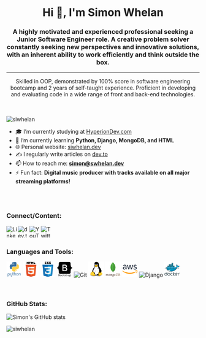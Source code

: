 <div align="center">

<h1>Hi 👋, I'm Simon Whelan</h1>

### A highly motivated and experienced professional seeking a Junior Software Engineer role. A creative problem solver constantly seeking new perspectives and innovative solutions, with an inherent ability to work efficiently and think outside the box. 
---
Skilled in OOP, demonstrated by 100% score in software engineering bootcamp and 2 years of self-taught experience. Proficient in developing and evaluating code in a wide range of front and back-end technologies.

</div>

<br />
<br />

<img src="https://komarev.com/ghpvc/?username=siwhelan&label=Profile%20views&color=0e75b6&style=flat" alt="siwhelan" />

- 🎓 I’m currently studying at [HyperionDev.com](https://www.hyperiondev.com/)
- 🌱 I’m currently learning **Python, Django, MongoDB, and HTML**
- 🌐 Personal website: [siwhelan.dev](https://siwhelan.dev/)
- ✍️ I regularly write articles on [dev.to](https://dev.to/siwhelan) 
- 📫 How to reach me: **simon@swhelan.dev**
- ⚡ Fun fact: **Digital music producer with tracks available on all major streaming platforms!**

<br />
<br />

### Connect/Content:

[<img align="left" alt="LinkedIn" height="30" width="30" src="https://raw.githubusercontent.com/rahuldkjain/github-profile-readme-generator/master/src/images/icons/Social/linked-in-alt.svg" />][linkedin]
[<img align="left" alt="dev.to" height="30" width="30" src="https://raw.githubusercontent.com/rahuldkjain/github-profile-readme-generator/master/src/images/icons/Social/devto.svg" />][devto]
[<img align="left" alt="YouTube" height="30" width="30" src="https://raw.githubusercontent.com/rahuldkjain/github-profile-readme-generator/master/src/images/icons/Social/youtube.svg" />][youtube]
[<img align="left" alt="Twitter" height="30" width="30" src="https://raw.githubusercontent.com/rahuldkjain/github-profile-readme-generator/master/src/images/icons/Social/twitter.svg" />][twitter]


[linkedin]: https://linkedin.com/in/simon-whelan-053512256
[twitter]: https://twitter.com/siwhelan
[devto]: https://dev.to/siwhelan
[youtube]: https://www.youtube.com/c/si-zb7ni


<br />
<br />

### Languages and Tools:
<div>
<img alt="Python" src="https://raw.githubusercontent.com/devicons/devicon/master/icons/python/python-original-wordmark.svg" width="40" height="40" />
<img alt="HTML5" src="https://raw.githubusercontent.com/devicons/devicon/master/icons/html5/html5-original-wordmark.svg" width="40" height="40" />
<img alt="CSS3" src="https://raw.githubusercontent.com/devicons/devicon/master/icons/css3/css3-original-wordmark.svg" width="40" height="40" />
<img alt="Bootstrap" src="https://raw.githubusercontent.com/devicons/devicon/master/icons/bootstrap/bootstrap-plain-wordmark.svg" width="40" height="40" />
<img alt="Git" src="https://www.vectorlogo.zone/logos/git-scm/git-scm-icon.svg" width="40" height="40" />
<img alt="Linux" src="https://raw.githubusercontent.com/devicons/devicon/master/icons/linux/linux-original.svg" width="40" height="40" />
<img alt="MongoDB" src="https://raw.githubusercontent.com/devicons/devicon/master/icons/mongodb/mongodb-original-wordmark.svg" width="40" height="40" />
<img alt="AWS" src="https://raw.githubusercontent.com/devicons/devicon/master/icons/amazonwebservices/amazonwebservices-original-wordmark.svg" width="40" height="40" />
<img alt="Django" src="https://cdn.worldvectorlogo.com/logos/django.svg" width="40" height="40" />
<img alt="Docker" src="https://raw.githubusercontent.com/devicons/devicon/master/icons/docker/docker-original-wordmark.svg" width="40" height="40" />
</div>


<br />
<br />
  
### GitHub Stats:

![Simon's GitHub stats](https://github-readme-stats.vercel.app/api?username=siwhelan&show_icons=true&theme=default)

<p align="left">
  <img src="https://github-readme-stats.vercel.app/api/top-langs?username=siwhelan&show_icons=true&locale=en&layout=compact" alt="siwhelan" />
</p>

